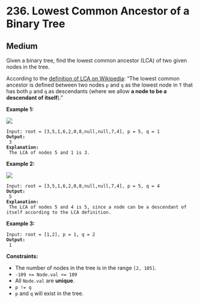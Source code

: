 # 236. Lowest Common Ancestor of a Binary Tree

## Medium



Given a binary tree, find the lowest common ancestor (LCA) of two given nodes in the tree.

According to the [definition of LCA on Wikipedia](https://en.wikipedia.org/wiki/Lowest\_common\_ancestor): “The lowest common ancestor is defined between two nodes `p` and `q` as the lowest node in `T` that has both `p` and `q` as descendants (where we allow **a node to be a descendant of itself**).”

&#x20;

**Example 1:**

![](https://assets.leetcode.com/uploads/2018/12/14/binarytree.png)

<pre><code>Input: root = [3,5,1,6,2,0,8,null,null,7,4], p = 5, q = 1
<strong>Output:
</strong> 3
<strong>Explanation:
</strong> The LCA of nodes 5 and 1 is 3.
</code></pre>

**Example 2:**

![](https://assets.leetcode.com/uploads/2018/12/14/binarytree.png)

<pre><code>Input: root = [3,5,1,6,2,0,8,null,null,7,4], p = 5, q = 4
<strong>Output:
</strong> 5
<strong>Explanation:
</strong> The LCA of nodes 5 and 4 is 5, since a node can be a descendant of itself according to the LCA definition.
</code></pre>

**Example 3:**

<pre><code>Input: root = [1,2], p = 1, q = 2
<strong>Output:
</strong> 1
</code></pre>

&#x20;

**Constraints:**

* The number of nodes in the tree is in the range `[2, 105]`.
* `-109 <= Node.val <= 109`
* All `Node.val` are **unique**.
* `p != q`
* `p` and `q` will exist in the tree.
